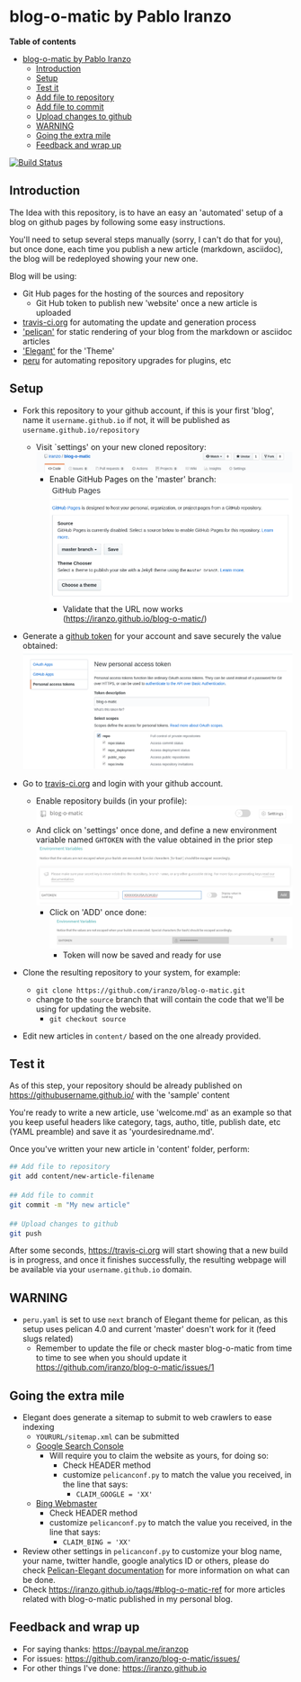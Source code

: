 # blog-o-matic by Pablo Iranzo

**Table of contents**
<!-- TOC depthFrom:2 insertAnchor:true orderedList:true updateOnSave:true -->

- [blog-o-matic by Pablo Iranzo](#blog-o-matic-by-pablo-iranzo)
    - [Introduction](#introduction)
    - [Setup](#setup)
    - [Test it](#test-it)
    - [Add file to repository](#add-file-to-repository)
    - [Add file to commit](#add-file-to-commit)
    - [Upload changes to github](#upload-changes-to-github)
    - [WARNING](#warning)
    - [Going the extra mile](#going-the-extra-mile)
    - [Feedback and wrap up](#feedback-and-wrap-up)

<!-- /TOC -->

[![Build Status](https://travis-ci.com/iranzo/blog-o-matic.svg?branch=source)](https://travis-ci.com/iranzo/blog-o-matic)


<a id="markdown-introduction" name="introduction"></a>
## Introduction

The Idea with this repository, is to have an easy an 'automated' setup of a blog on github pages by following some easy instructions.

You'll need to setup several steps manually (sorry, I can't do that for you), but once done, each time you publish a new article (markdown, asciidoc), the blog will be redeployed showing your new one.

Blog will be using:

- Git Hub pages for the hosting of the sources and repository
  - Git Hub token to publish new 'website' once a new article is uploaded
- [travis-ci.org](https://travis-ci.org) for automating the update and generation process
- ['pelican'](https://blog.getpelican.com/) for static rendering of your blog from the markdown or asciidoc articles
- ['Elegant'](https://github.com/Pelican-Elegant/elegant) for the 'Theme'
- [peru](https://github.com/buildinspace/peru) for automating repository upgrades for plugins, etc

<a id="markdown-setup" name="setup"></a>
## Setup

- Fork this repository to your github account, if this is your first 'blog', name it `username.github.io` if not, it will be published as `username.github.io/repository`
  - Visit `settings' on your new cloned repository:
    ![repository settings](2019-01-09-11-35-52.png)
    - Enable GitHub Pages on the 'master' branch:
        ![gh pages enabled](2019-01-09-11-36-48.png)
      - Validate that the URL now works (<https://iranzo.github.io/blog-o-matic/>)
- Generate a [github token](https://github.com/settings/tokens/new) for your account and save securely the value obtained:
  ![Generate token](2019-01-09-11-33-12.png)
- Go to [travis-ci.org](https://travis-ci.org/) and login with your github account.
  - Enable repository builds (in your profile):
      ![Enable travis repository builds](2019-01-09-11-31-13.png)
  - And click on 'settings' once done, and define a new environment variable named `GHTOKEN` with the value obtained in the prior step
      ![Define environment variable](2019-01-09-11-32-18.png)
    - Click on 'ADD' once done:
        ![Add TOKEN value](2019-01-09-11-33-46.png)
      - Token will now be saved and ready for use
- Clone the resulting repository to your system, for example:
  - `git clone https://github.com/iranzo/blog-o-matic.git`
  - change to the `source` branch that will contain the code that we'll be using for updating the website.
    - `git checkout source`

- Edit new articles in `content/` based on the one already provided.

<a id="markdown-test-it" name="test-it"></a>
## Test it

As of this step, your repository should be already published on <https://githubusername.github.io/> with the 'sample' content

You're ready to write a new article, use 'welcome.md' as an example so that you keep useful headers like category, tags, autho, title, publish date, etc (YAML preamble) and save it as 'yourdesiredname.md'.

Once you've written your new article in 'content' folder, perform:

~~~sh
## Add file to repository
git add content/new-article-filename

## Add file to commit
git commit -m "My new article"

## Upload changes to github
git push
~~~

After some seconds, <https://travis-ci.org> will start showing that a new build is in progress, and once it finishes successfully, the resulting webpage will be available via your `username.github.io` domain.

<a id="markdown-warning" name="warning"></a>

## WARNING

- `peru.yaml` is set to use `next` branch of Elegant theme for pelican, as this setup uses pelican 4.0 and current 'master' doesn't work for it (feed slugs related)
    - Remember to update the file or check master blog-o-matic from time to time to see when you should update it <https://github.com/iranzo/blog-o-matic/issues/1>

<a id="markdown-going-the-extra-mile" name="going-the-extra-mile"></a>

## Going the extra mile

- Elegant does generate a sitemap to submit to web crawlers to ease indexing
    - `YOURURL/sitemap.xml` can be submitted
    - [Google Search Console](https://search.google.com/search-console/)
        - Will require you to claim the website as yours, for doing so:
            - Check HEADER method
            - customize `pelicanconf.py` to match the value you received, in the line that says:
                - `CLAIM_GOOGLE = 'XX'`
    - [Bing Webmaster](https://www.bing.com/webmaster/)
        - Check HEADER method
        - customize `pelicanconf.py` to match the value you received, in the line that says:
            - `CLAIM_BING = 'XX'`
- Review other settings in `pelicanconf.py` to customize your blog name, your name, twitter handle, google analytics ID or others, please do check [Pelican-Elegant documentation](https://pelican-elegant.github.io) for more information on what can be done.
- Check <https://iranzo.github.io/tags/#blog-o-matic-ref> for more articles related with blog-o-matic published in my personal blog.

<a id="markdown-feedback-and-wrap-up" name="feedback-and-wrap-up"></a>

## Feedback and wrap up

- For saying thanks: <https://paypal.me/iranzop>
- For issues: <https://github.com/iranzo/blog-o-matic/issues/>
- For other things I've done: <https://iranzo.github.io>
